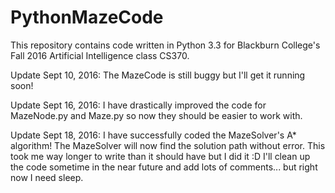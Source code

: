 # PythonMazeCode
This repository contains code written in Python 3.3 for Blackburn College's Fall 2016 Artificial Intelligence class CS370.

Update Sept 10, 2016:  The MazeCode is still buggy but I'll get it running soon!

Update Sept 16, 2016:  I have drastically improved the code for MazeNode.py and Maze.py so now they should be easier to work with.

Update Sept 18, 2016:  I have successfully coded the MazeSolver's A* algorithm!  The MazeSolver will now find the solution path without error.  This took me way longer to write than it should have but I did it  :D  I'll clean up the code sometime in the near future and add lots of comments... but right now I need sleep.
